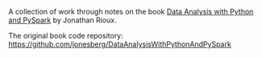 A collection of work through notes on the book [Data Analysis with Python and PySpark][def] by Jonathan Rioux.

The original book code repository: https://github.com/jonesberg/DataAnalysisWithPythonAndPySpark


[def]: https://www.manning.com/books/data-analysis-with-python-and-pyspark